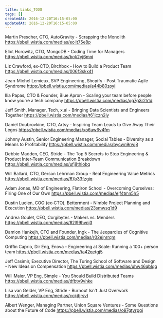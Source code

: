 ```yaml
---
title: Links_TODO
tags: []
createdAt: 2016-12-20T16:15-05:00
updatedAt: 2016-12-20T16:15-05:00
---
```


Martin Prescher, CTO, AutoGravity - Scrapping the Monolith
https://pbell.wistia.com/medias/eoiit75e8p

Eliot Horowitz, CTO, MongoDB - Coding Time for Managers
https://pbell.wistia.com/medias/bqk2yj6mni

Liz Crawford, ex-CTO, Birchbox - How to Build a Product Team
https://pbell.wistia.com/medias/006f3skx41

Jean-Michel Lemieux, SVP Engineering, Shopify - Post Traumatic Agile Syndrome
https://pbell.wistia.com/medias/a44b80zoyi

Ilia Papas, CTO & Founder, Blue Apron - Scaling your team before people know you're a tech company
https://pbell.wistia.com/medias/gg7g3r2h1d

Jeff Smith, Manager, Tech, x.ai - Bringing Data Scientists and Engineers Together
https://pbell.wistia.com/medias/t61jczn2iy

Daniel Doubrovkine, CTO, Artsy - Inspiring Team Leads to Give Away Their Legos
https://pbell.wistia.com/medias/xo6uw6v4fm

Johnny Austin, Senior Engineering Manager, Social Tables - Diversity as a Means to Profitability
https://pbell.wistia.com/medias/bycwn9rwj8

Debbie Madden, CEO, Stride - The Top 5 Secrets to Stop Engineering & Product Inter-Team Communication Breakdown
https://pbell.wistia.com/medias/ufj8thiobq

Will Ballard, CTO, Gerson Lehrman Group - Real Engineering Value Metrics
https://pbell.wistia.com/medias/67o33fzgiq

Adam Jonas, MD of Engineering, Flatiron School - Overcoming Ourselves: Firing One of Our Own
https://pbell.wistia.com/medias/ejf4tmn5h5

Dustin Lucien, COO (ex-CTO), Betterment - Nimble Project Planning and Execution
https://pbell.wistia.com/medias/23smwsq1d9

Andrea Goulet, CEO, Corgibytes - Makers vs. Menders
https://pbell.wistia.com/medias/82l99hvnj3

Damion Hankejh, CTO and Founder, Ingk - The Jeopardies of Cognitive Computing
https://pbell.wistia.com/medias/r02ejnrrqm

Griffin Caprio, Dir Eng, Enova - Engineering at Scale: Running a 100+ person team
https://pbell.wistia.com/medias/ta42qetgj5

Jeff Casimir, Executive Director, The Turing School of Software and Design - New Ideas on Compensation
https://pbell.wistia.com/medias/uhw46qblqq

Will Maier, VP Eng, Simple - You Should Build Distributed Teams
https://pbell.wistia.com/medias/dfbtv9vhke

Lisa van Gelder, VP Eng, Stride - Burnout Isn't Just Overwork
https://pbell.wistia.com/medias/cokjtjrsvt

Albert Wenger, Managing Partner, Union Square Ventures - Some Questions about the Future of Code
https://pbell.wistia.com/medias/o97gtyrpgj

